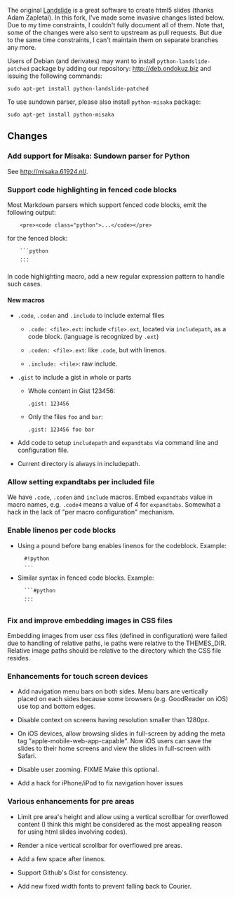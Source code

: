 The original [Landslide](https://github.com/adamzap/landslide) is a great
software to create html5 slides (thanks Adam Zapletal).  In this fork, I've made
some invasive changes listed below.  Due to my time constraints, I couldn't
fully document all of them.  Note that, some of the changes were also sent to
upstream as pull requests.  But due to the same time constraints, I can't
maintain them on separate branches any more.

Users of Debian (and derivates) may want to install `python-landslide-patched`
package by adding our repository: http://deb.ondokuz.biz and issuing the
following commands:

    sudo apt-get install python-landslide-patched

To use sundown parser, please also install `python-misaka` package:

    sudo apt-get install python-misaka

## Changes

### Add support for Misaka: Sundown parser for Python

See http://misaka.61924.nl/.

### Support code highlighting in fenced code blocks

Most Markdown parsers which support fenced code blocks, emit the following
output:

        <pre><code class="python">...</code></pre>

for the fenced block:

        ```python
        ...
        ```

In code highlighting macro, add a new regular expression pattern to handle such
cases.

#### New macros

- `.code`, `.coden` and `.include` to include external files

  + `.code: <file>.ext`: include `<file>.ext`, located via `includepath`, as a
    code block. (language is recognized by `.ext`)

  + `.coden: <file>.ext`: like `.code`, but with linenos.

  + `.include: <file>`: raw include.

- `.gist` to include a gist in whole or parts

  + Whole content in Gist 123456:

        .gist: 123456

  + Only the files `foo` and `bar`:

        .gist: 123456 foo bar


- Add code to setup `includepath` and `expandtabs` via command line and
  configuration file.

- Current directory is always in includepath.

### Allow setting expandtabs per included file

 We have `.code`, `.coden` and `include` macros.  Embed `expandtabs` value in
macro names, e.g. `.code4` means a value of 4 for `expandtabs`.  Somewhat a hack
in the lack of "per macro configuration" mechanism.

### Enable linenos per code blocks

- Using a pound before bang enables linenos for the codeblock.  Example:

        #!python
        ...

- Similar syntax in fenced code blocks.  Example:

        ```#python
        ...
        ```

### Fix and improve embedding images in CSS files

Embedding images from user css files (defined in configuration) were failed due
to handling of relative paths, ie paths were relative to the THEMES_DIR.
Relative image paths should be relative to the directory which the CSS file
resides.

### Enhancements for touch screen devices

- Add navigation menu bars on both sides.  Menu bars are vertically placed on
  each sides because some browsers (e.g. GoodReader on iOS) use top and bottom
  edges.

- Disable context on screens having resolution smaller than 1280px.

- On iOS devices, allow browsing slides in full-screen by adding the meta tag
  "apple-mobile-web-app-capable".  Now iOS users can save the slides to their
  home screens and view the slides in full-screen with Safari.

- Disable user zooming.  FIXME Make this optional.

- Add a hack for iPhone/iPod to fix navigation hover issues

### Various enhancements for pre areas

- Limit pre area's height and allow using a vertical scrollbar for overflowed
  content (I think this might be considered as the most appealing reason for
  using html slides involving codes).

- Render a nice vertical scrollbar for overflowed pre areas.

- Add a few space after linenos.

- Support Github's Gist for consistency.

- Add new fixed width fonts to prevent falling back to Courier.
